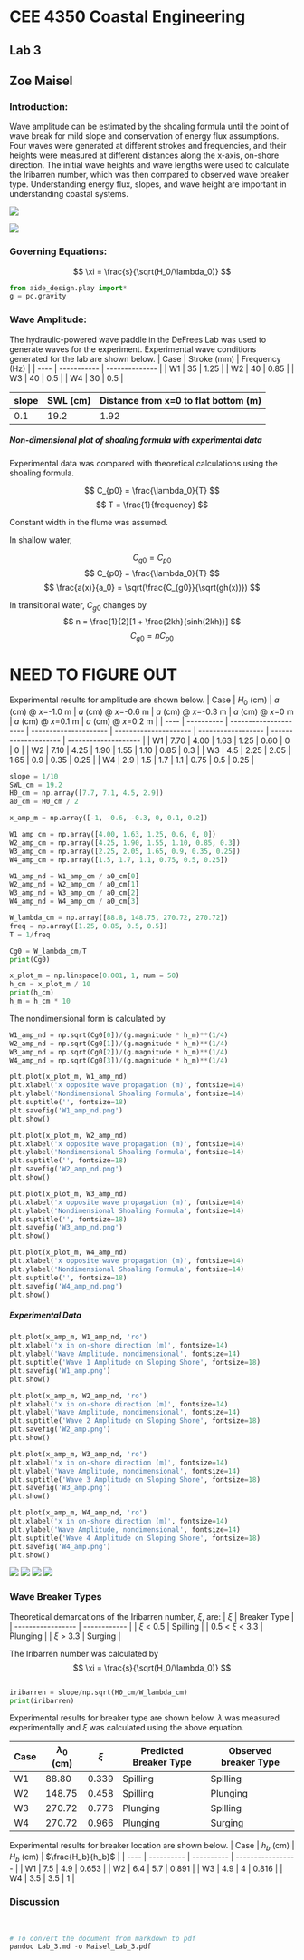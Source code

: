 # CEE 4350 Coastal Engineering
## Lab 3
## Zoe Maisel

### Introduction:

Wave amplitude can be estimated by the shoaling formula until the point of wave break for mild slope and conservation of energy flux assumptions. Four waves were generated at different strokes and frequencies, and their heights were measured at different distances along the x-axis, on-shore direction. The initial wave heights and  wave lengths were used to calculate the Iribarren number, which was then compared to observed wave breaker type. Understanding energy flux, slopes, and wave height are important in understanding coastal systems.

![](/Users/Zoeannem/github/Coastal_Engineering/Lab3SWL.png)

![](/Users/Zoeannem/github/Coastal_Engineering/Lab3wave.png)

### Governing Equations:

$$ \xi = \frac{s}{\sqrt(H_0/\lambda_0)} $$

```Python
from aide_design.play import*
g = pc.gravity
```

### Wave Amplitude:
The hydraulic-powered wave paddle in the DeFrees Lab was used to generate waves for the experiment. Experimental wave conditions generated for the lab are shown below.
| Case | Stroke (mm) | Frequency (Hz) |
| ---- | ----------- | -------------- |
| W1   | 35          | 1.25           |
| W2   | 40          | 0.85           |
| W3   | 40          | 0.5            |
| W4   | 30          | 0.5            |

| slope | SWL (cm) | Distance from x=0 to flat bottom (m) |
| ----- | -------- | ------------------------------------ |
| 0.1   | 19.2     | 1.92                                 |


##### Non-dimensional plot of shoaling formula with experimental data

Experimental data was compared with theoretical calculations using the shoaling formula.

$$ C_{p0} = \frac{\lambda_0}{T} $$
$$ T = \frac{1}{frequency} $$

Constant width in the flume was assumed.

In shallow water,

$$ C_{g0} = C_{p0} $$
$$ C_{p0} = \frac{\lambda_0}{T} $$
$$ \frac{a(x)}{a_0} = \sqrt(\frac{C_{g0}}{\sqrt(gh(x))}) $$

In transitional water, $C_{g0}$ changes by
$$ n = \frac{1}{2}[1 + \frac{2kh}{sinh(2kh)}] $$
$$ C_{g0} = nC_{p0} $$

# NEED TO FIGURE OUT

Experimental results for amplitude are shown below.
| Case | $H_0$ (cm) | $a$ (cm) @ $x$=-1.0 m | $a$ (cm) @ $x$=-0.6 m | $a$ (cm) @ $x$=-0.3 m | $a$ (cm) @ $x$=0 m | $a$ (cm) @ $x$=0.1 m | $a$ (cm) @ $x$=0.2 m |
| ---- | ---------- | --------------------- | --------------------- | --------------------- | ------------------ | -------------------- | -------------------- |
| W1   | 7.70       | 4.00                  | 1.63                  | 1.25                  | 0.60               | 0                    | 0                    |
| W2   | 7.10       | 4.25                  | 1.90                  | 1.55                  | 1.10               | 0.85                 | 0.3                  |
| W3   | 4.5        | 2.25                  | 2.05                  | 1.65                  | 0.9                | 0.35                 | 0.25                     |
| W4   | 2.9        | 1.5                   | 1.7                   | 1.1                   | 0.75               | 0.5                  | 0.25                 |



```python
slope = 1/10
SWL_cm = 19.2
H0_cm = np.array([7.7, 7.1, 4.5, 2.9])
a0_cm = H0_cm / 2

x_amp_m = np.array([-1, -0.6, -0.3, 0, 0.1, 0.2])

W1_amp_cm = np.array([4.00, 1.63, 1.25, 0.6, 0, 0])
W2_amp_cm = np.array([4.25, 1.90, 1.55, 1.10, 0.85, 0.3])
W3_amp_cm = np.array([2.25, 2.05, 1.65, 0.9, 0.35, 0.25])
W4_amp_cm = np.array([1.5, 1.7, 1.1, 0.75, 0.5, 0.25])

W1_amp_nd = W1_amp_cm / a0_cm[0]
W2_amp_nd = W2_amp_cm / a0_cm[1]
W3_amp_nd = W3_amp_cm / a0_cm[2]
W4_amp_nd = W4_amp_cm / a0_cm[3]

W_lambda_cm = np.array([88.8, 148.75, 270.72, 270.72])
freq = np.array([1.25, 0.85, 0.5, 0.5])
T = 1/freq

Cg0 = W_lambda_cm/T
print(Cg0)

x_plot_m = np.linspace(0.001, 1, num = 50)
h_cm = x_plot_m / 10
print(h_cm)
h_m = h_cm * 10
```

The nondimensional form is calculated by
```Python
W1_amp_nd = np.sqrt(Cg0[0])/(g.magnitude * h_m)**(1/4)
W2_amp_nd = np.sqrt(Cg0[1])/(g.magnitude * h_m)**(1/4)
W3_amp_nd = np.sqrt(Cg0[2])/(g.magnitude * h_m)**(1/4)
W4_amp_nd = np.sqrt(Cg0[3])/(g.magnitude * h_m)**(1/4)

plt.plot(x_plot_m, W1_amp_nd)
plt.xlabel('x opposite wave propagation (m)', fontsize=14)
plt.ylabel('Nondimensional Shoaling Formula', fontsize=14)
plt.suptitle('', fontsize=18)
plt.savefig('W1_amp_nd.png')
plt.show()

plt.plot(x_plot_m, W2_amp_nd)
plt.xlabel('x opposite wave propagation (m)', fontsize=14)
plt.ylabel('Nondimensional Shoaling Formula', fontsize=14)
plt.suptitle('', fontsize=18)
plt.savefig('W2_amp_nd.png')
plt.show()

plt.plot(x_plot_m, W3_amp_nd)
plt.xlabel('x opposite wave propagation (m)', fontsize=14)
plt.ylabel('Nondimensional Shoaling Formula', fontsize=14)
plt.suptitle('', fontsize=18)
plt.savefig('W3_amp_nd.png')
plt.show()

plt.plot(x_plot_m, W4_amp_nd)
plt.xlabel('x opposite wave propagation (m)', fontsize=14)
plt.ylabel('Nondimensional Shoaling Formula', fontsize=14)
plt.suptitle('', fontsize=18)
plt.savefig('W4_amp_nd.png')
plt.show()
```

##### Experimental Data


```python
plt.plot(x_amp_m, W1_amp_nd, 'ro')
plt.xlabel('x in on-shore direction (m)', fontsize=14)
plt.ylabel('Wave Amplitude, nondimensional', fontsize=14)
plt.suptitle('Wave 1 Amplitude on Sloping Shore', fontsize=18)
plt.savefig('W1_amp.png')
plt.show()

plt.plot(x_amp_m, W2_amp_nd, 'ro')
plt.xlabel('x in on-shore direction (m)', fontsize=14)
plt.ylabel('Wave Amplitude, nondimensional', fontsize=14)
plt.suptitle('Wave 2 Amplitude on Sloping Shore', fontsize=18)
plt.savefig('W2_amp.png')
plt.show()

plt.plot(x_amp_m, W3_amp_nd, 'ro')
plt.xlabel('x in on-shore direction (m)', fontsize=14)
plt.ylabel('Wave Amplitude, nondimensional', fontsize=14)
plt.suptitle('Wave 3 Amplitude on Sloping Shore', fontsize=18)
plt.savefig('W3_amp.png')
plt.show()

plt.plot(x_amp_m, W4_amp_nd, 'ro')
plt.xlabel('x in on-shore direction (m)', fontsize=14)
plt.ylabel('Wave Amplitude, nondimensional', fontsize=14)
plt.suptitle('Wave 4 Amplitude on Sloping Shore', fontsize=18)
plt.savefig('W4_amp.png')
plt.show()
```
![](/Users/Zoeannem/github/Coastal_Engineering/W1_amp.png)
![](/Users/Zoeannem/github/Coastal_Engineering/W2_amp.png)
![](/Users/Zoeannem/github/Coastal_Engineering/W3_amp.png)
![](/Users/Zoeannem/github/Coastal_Engineering/W4_amp.png)

### Wave Breaker Types

Theoretical demarcations of the Iribarren number, $\xi$, are:
| $\xi$             | Breaker Type |
| ----------------- | ------------ |
| $\xi$ < 0.5       | Spilling     |
| 0.5 < $\xi$ < 3.3 | Plunging     |
| $\xi$ > 3.3       | Surging      |

The Iribarren number was calculated by
$$ \xi = \frac{s}{\sqrt(H_0/\lambda_0)} $$

```Python

iribarren = slope/np.sqrt(H0_cm/W_lambda_cm)
print(iribarren)
```

Experimental results for breaker type are shown below. $\lambda$ was measured experimentally and $\xi$ was calculated using the above equation.

| Case | $\lambda_0$ (cm) | $\xi$ | Predicted Breaker Type | Observed breaker Type |
| ---- | ---------------- | ----- | ---------------------- | --------------------- |
| W1   | 88.80            | 0.339 | Spilling               | Spilling              |
| W2   | 148.75           | 0.458 | Spilling               | Plunging              |
| W3   | 270.72           | 0.776 | Plunging               | Spilling              |
| W4   | 270.72           | 0.966 | Plunging               | Surging               |

Experimental results for breaker location are shown below.
| Case | $h_b$ (cm) | $H_b$ (cm) | $\frac{H_b}{h_b}$ |
| ---- | ---------- | ---------- | ----------------- |
| W1   | 7.5        | 4.9        | 0.653             |
| W2   | 6.4        | 5.7        | 0.891             |
| W3   | 4.9        | 4          | 0.816             |
| W4   | 3.5        | 3.5        | 1                 |

### Discussion

<br>

```python
# To convert the document from markdown to pdf
pandoc Lab_3.md -o Maisel_Lab_3.pdf
```
